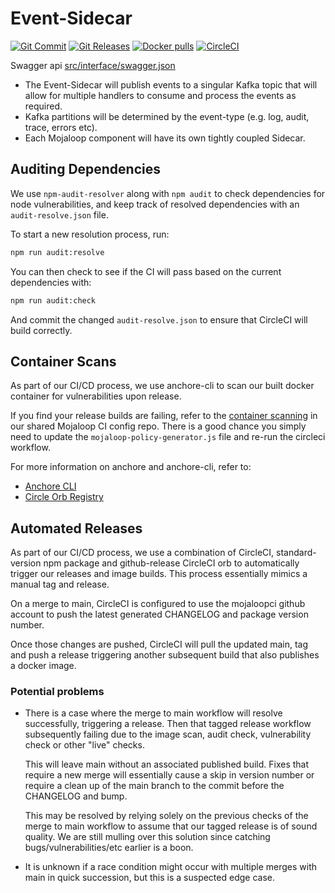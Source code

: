 # Event-Sidecar

[![Git Commit](https://img.shields.io/github/last-commit/mojaloop/event-sidecar.svg?style=flat)](https://github.com/mojaloop/event-sidecar/commits/main)
[![Git Releases](https://img.shields.io/github/release/mojaloop/event-sidecar.svg?style=flat)](https://github.com/mojaloop/event-sidecar/releases)
[![Docker pulls](https://img.shields.io/docker/pulls/mojaloop/event-sidecar.svg?style=flat)](https://hub.docker.com/r/mojaloop/event-sidecar)
[![CircleCI](https://circleci.com/gh/mojaloop/event-sidecar.svg?style=svg)](https://circleci.com/gh/mojaloop/event-sidecar)

Swagger api [src/interface/swagger.json](src/interface/swagger.json)

- The Event-Sidecar will publish events to a singular Kafka topic that will allow for multiple handlers to consume and process the events as required.
- Kafka partitions will be determined by the event-type (e.g. log, audit, trace, errors etc).
- Each Mojaloop component will have its own tightly coupled Sidecar.

## Auditing Dependencies

We use `npm-audit-resolver` along with `npm audit` to check dependencies for node vulnerabilities, and keep track of resolved dependencies with an `audit-resolve.json` file.

To start a new resolution process, run:

```bash
npm run audit:resolve
```

You can then check to see if the CI will pass based on the current dependencies with:

```bash
npm run audit:check
```

And commit the changed `audit-resolve.json` to ensure that CircleCI will build correctly.

## Container Scans

As part of our CI/CD process, we use anchore-cli to scan our built docker container for vulnerabilities upon release.

If you find your release builds are failing, refer to the [container scanning](https://github.com/mojaloop/ci-config#container-scanning) in our shared Mojaloop CI config repo. There is a good chance you simply need to update the `mojaloop-policy-generator.js` file and re-run the circleci workflow.

For more information on anchore and anchore-cli, refer to:

- [Anchore CLI](https://github.com/anchore/anchore-cli)
- [Circle Orb Registry](https://circleci.com/orbs/registry/orb/anchore/anchore-engine)

## Automated Releases

As part of our CI/CD process, we use a combination of CircleCI, standard-version
npm package and github-release CircleCI orb to automatically trigger our releases
and image builds. This process essentially mimics a manual tag and release.

On a merge to main, CircleCI is configured to use the mojaloopci github account
to push the latest generated CHANGELOG and package version number.

Once those changes are pushed, CircleCI will pull the updated main, tag and
push a release triggering another subsequent build that also publishes a docker image.

### Potential problems

- There is a case where the merge to main workflow will resolve successfully, triggering
  a release. Then that tagged release workflow subsequently failing due to the image scan,
  audit check, vulnerability check or other "live" checks.

  This will leave main without an associated published build. Fixes that require
  a new merge will essentially cause a skip in version number or require a clean up
  of the main branch to the commit before the CHANGELOG and bump.

  This may be resolved by relying solely on the previous checks of the
  merge to main workflow to assume that our tagged release is of sound quality.
  We are still mulling over this solution since catching bugs/vulnerabilities/etc earlier
  is a boon.

- It is unknown if a race condition might occur with multiple merges with main in
  quick succession, but this is a suspected edge case.
